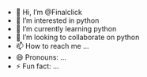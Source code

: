 - 👋 Hi, I’m @Finalclick
- 👀 I’m interested in python
- 🌱 I’m currently learning python
- 💞️ I’m looking to collaborate on python
- 📫 How to reach me ...
- 😄 Pronouns: ...
- ⚡ Fun fact: ...

<!---
Finalclick/Finalclick is a ✨ special ✨ repository because its `README.md` (this file) appears on your GitHub profile.
You can click the Preview link to take a look at your changes.
--->
